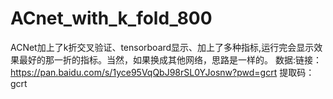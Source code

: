 # ACnet_with_k_fold_800
ACNet加上了k折交叉验证、tensorboard显示、加上了多种指标,运行完会显示效果最好的那一折的指标。当然，如果换成其他网络，思路是一样的。
数据:链接：https://pan.baidu.com/s/1yce95VqQbJ98rSL0YJosnw?pwd=gcrt 
     提取码：gcrt 
